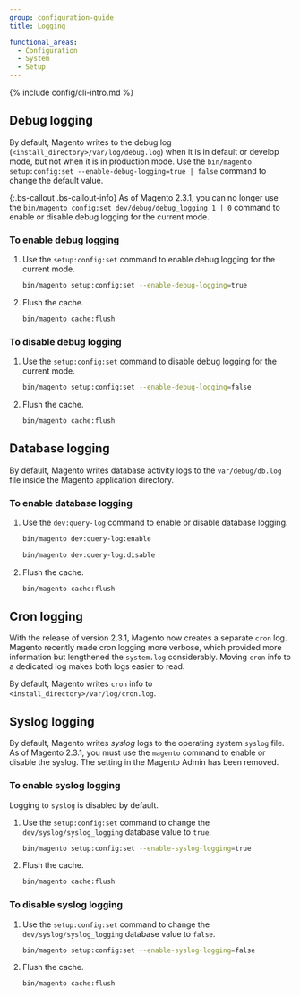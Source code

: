 ```yaml
---
group: configuration-guide
title: Logging

functional_areas:
  - Configuration
  - System
  - Setup
---
```


{% include config/cli-intro.md %}

## Debug logging

By default, Magento writes to the debug log (`<install_directory>/var/log/debug.log`) when it is in default or develop mode, but not when it is in production mode. Use the `bin/magento setup:config:set --enable-debug-logging=true | false` command to change the default value.

{:.bs-callout .bs-callout-info}
As of Magento 2.3.1, you can no longer use the `bin/magento config:set dev/debug/debug_logging 1 | 0` command to enable or disable debug logging for the current mode.

### To enable debug logging

1. Use the `setup:config:set` command to enable debug logging for the current mode.

   ```bash
   bin/magento setup:config:set --enable-debug-logging=true
   ```

1. Flush the cache.

   ```bash
   bin/magento cache:flush
   ```

### To disable debug logging

1. Use the `setup:config:set` command to disable debug logging for the current mode.

   ```bash
   bin/magento setup:config:set --enable-debug-logging=false
   ```

1. Flush the cache.

   ```bash
   bin/magento cache:flush
   ```

## Database logging

By default, Magento writes database activity logs to the `var/debug/db.log` file inside the Magento application directory.

### To enable database logging

1. Use the `dev:query-log` command to enable or disable database logging.

   ```bash
   bin/magento dev:query-log:enable
   ```

   ```bash
   bin/magento dev:query-log:disable
   ```

1. Flush the cache.

   ```bash
   bin/magento cache:flush
   ```

## Cron logging

With the release of version 2.3.1, Magento now creates a separate `cron` log. \
Magento recently made cron logging more verbose, which provided more information but lengthened the `system.log` considerably.
Moving `cron` info to a dedicated log makes both logs easier to read.

By default, Magento writes `cron` info to `<install_directory>/var/log/cron.log`.

## Syslog logging

By default, Magento writes _syslog_ logs to the operating system `syslog` file.
As of Magento 2.3.1, you must use the `magento` command to enable or disable the syslog.
The setting in the Magento Admin has been removed.

### To enable syslog logging

Logging to `syslog` is disabled by default.

1. Use the `setup:config:set` command to change the `dev/syslog/syslog_logging` database value to `true`.

   ```bash
   bin/magento setup:config:set --enable-syslog-logging=true
   ```

1. Flush the cache.

   ```bash
   bin/magento cache:flush
   ```

### To disable syslog logging

1. Use the `setup:config:set` command to change the `dev/syslog/syslog_logging` database value to `false`.

   ```bash
   bin/magento setup:config:set --enable-syslog-logging=false
   ```

1. Flush the cache.

   ```bash
   bin/magento cache:flush
   ```
